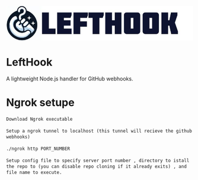 ![alt text](https://raw.githubusercontent.com/Alzomra/LeftHook/Jenkins-test/New%20Project.jpg?token=GHSAT0AAAAAACQW4R4LRPAODPPFFIH24GD4ZRO4ANQ)

# LeftHook
 A lightweight Node.js handler for GitHub webhooks.

# Ngrok setupe

    Download Ngrok executable 

    Setup a ngrok tunnel to localhost (this tunnel will recieve the github webhooks)

    ./ngrok http PORT_NUMBER

    Setup config file to specify server port number , directory to istall the repo to (you can disable repo cloning if it already exits) , and file name to execute.
